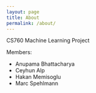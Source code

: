 ```yaml
---
layout: page
title: About
permalink: /about/
---
```


CS760 Machine Learning Project

Members:
* Anupama Bhattacharya
* Ceyhun Alp
* Hakan Memisoglu
* Marc Spehlmann